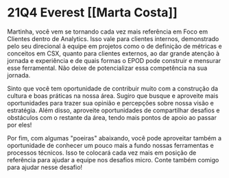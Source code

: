 # 21Q4 Everest [[Marta Costa]]

Martinha, você vem se tornando cada vez mais referência em Foco em Clientes dentro de Analytics. Isso vale para clientes internos, demonstrado pelo seu direcional à equipe em projetos como o de definição de métricas e conceitos em CSX, quanto para clientes externos, ao dar grande atenção à jornada e experiência e de quais formas o EPOD pode construir e mensurar esse ferramental. Não deixe de potencializar essa competência na sua jornada.

Sinto que você tem oportunidade de contribuir muito com a construção da cultura e boas práticas na nossa área. Sugiro que busque e aproveite mais oportunidades para trazer sua opinião e percepções sobre nossa visão e estratégia. Além disso, aproveite oportunidades de compartilhar desafios e obstáculos com o restante da área, tendo mais pontos de apoio ao passar por eles!

Por fim, com algumas "poeiras" abaixando, você pode aproveitar também a oportunidade de conhecer um pouco mais a fundo nossas ferramentas e processos técnicos. Isso te colocará cada vez mais em posição de referência para ajudar a equipe nos desafios micro. Conte também comigo para ajudar nesse desafio!